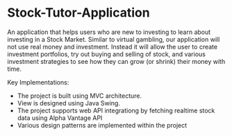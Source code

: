 # Stock-Tutor-Application
An application that helps users who are new to investing to learn about investing in a Stock Market. Similar to virtual gambling, our application will not use real money and investment. Instead it will allow the user to create investment portfolios, try out buying and selling of stock, and various investment strategies to see how they can grow (or shrink) their money with time.

Key Implementations:
* The project is built using MVC architecture. 
* View is designed using Java Swing.
* The project supports web API integrationg by fetching realtime stock data using Alpha Vantage API
* Various design patterns are implemented within the project
